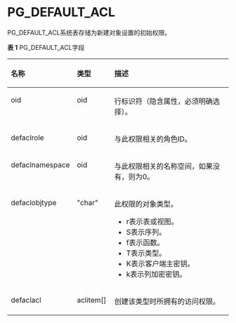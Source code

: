 # PG\_DEFAULT\_ACL<a name="ZH-CN_TOPIC_0289900956"></a>

PG\_DEFAULT\_ACL系统表存储为新建对象设置的初始权限。

**表 1**  PG\_DEFAULT\_ACL字段

<a name="zh-cn_topic_0283136652_zh-cn_topic_0237122283_zh-cn_topic_0059777906_t911a43ec006c402ab1d135f5ee8c89ab"></a>
<table><thead align="left"><tr id="zh-cn_topic_0283136652_zh-cn_topic_0237122283_zh-cn_topic_0059777906_r87bc9f81f24040b18a76384f2d608578"><th class="cellrowborder" valign="top" width="29.720000000000002%" id="mcps1.2.4.1.1"><p id="zh-cn_topic_0283136652_zh-cn_topic_0237122283_zh-cn_topic_0059777906_a5f941bcf7b454802b20f0ed2a723e6df"><a name="zh-cn_topic_0283136652_zh-cn_topic_0237122283_zh-cn_topic_0059777906_a5f941bcf7b454802b20f0ed2a723e6df"></a><a name="zh-cn_topic_0283136652_zh-cn_topic_0237122283_zh-cn_topic_0059777906_a5f941bcf7b454802b20f0ed2a723e6df"></a>名称</p>
</th>
<th class="cellrowborder" valign="top" width="16.919999999999998%" id="mcps1.2.4.1.2"><p id="zh-cn_topic_0283136652_zh-cn_topic_0237122283_zh-cn_topic_0059777906_ac05eeed7b9ed4f0e935eb78385d16718"><a name="zh-cn_topic_0283136652_zh-cn_topic_0237122283_zh-cn_topic_0059777906_ac05eeed7b9ed4f0e935eb78385d16718"></a><a name="zh-cn_topic_0283136652_zh-cn_topic_0237122283_zh-cn_topic_0059777906_ac05eeed7b9ed4f0e935eb78385d16718"></a>类型</p>
</th>
<th class="cellrowborder" valign="top" width="53.36%" id="mcps1.2.4.1.3"><p id="zh-cn_topic_0283136652_zh-cn_topic_0237122283_zh-cn_topic_0059777906_af40f5055b5a84628beb2767172ea6585"><a name="zh-cn_topic_0283136652_zh-cn_topic_0237122283_zh-cn_topic_0059777906_af40f5055b5a84628beb2767172ea6585"></a><a name="zh-cn_topic_0283136652_zh-cn_topic_0237122283_zh-cn_topic_0059777906_af40f5055b5a84628beb2767172ea6585"></a>描述</p>
</th>
</tr>
</thead>
<tbody><tr id="zh-cn_topic_0283136652_zh-cn_topic_0237122283_row9820152919527"><td class="cellrowborder" valign="top" width="29.720000000000002%" headers="mcps1.2.4.1.1 "><p id="zh-cn_topic_0283136652_zh-cn_topic_0237122283_p10820132914527"><a name="zh-cn_topic_0283136652_zh-cn_topic_0237122283_p10820132914527"></a><a name="zh-cn_topic_0283136652_zh-cn_topic_0237122283_p10820132914527"></a>oid</p>
</td>
<td class="cellrowborder" valign="top" width="16.919999999999998%" headers="mcps1.2.4.1.2 "><p id="zh-cn_topic_0283136652_zh-cn_topic_0237122283_p11820329155215"><a name="zh-cn_topic_0283136652_zh-cn_topic_0237122283_p11820329155215"></a><a name="zh-cn_topic_0283136652_zh-cn_topic_0237122283_p11820329155215"></a>oid</p>
</td>
<td class="cellrowborder" valign="top" width="53.36%" headers="mcps1.2.4.1.3 "><p id="zh-cn_topic_0283136652_zh-cn_topic_0237122283_p182022935215"><a name="zh-cn_topic_0283136652_zh-cn_topic_0237122283_p182022935215"></a><a name="zh-cn_topic_0283136652_zh-cn_topic_0237122283_p182022935215"></a>行标识符（隐含属性，必须明确选择）。</p>
</td>
</tr>
<tr id="zh-cn_topic_0283136652_zh-cn_topic_0237122283_zh-cn_topic_0059777906_r621c14f0ad3b4f32a76050a63855c760"><td class="cellrowborder" valign="top" width="29.720000000000002%" headers="mcps1.2.4.1.1 "><p id="zh-cn_topic_0283136652_zh-cn_topic_0237122283_zh-cn_topic_0059777906_a394db9d33c274c88a81003bb704c8d60"><a name="zh-cn_topic_0283136652_zh-cn_topic_0237122283_zh-cn_topic_0059777906_a394db9d33c274c88a81003bb704c8d60"></a><a name="zh-cn_topic_0283136652_zh-cn_topic_0237122283_zh-cn_topic_0059777906_a394db9d33c274c88a81003bb704c8d60"></a>defaclrole</p>
</td>
<td class="cellrowborder" valign="top" width="16.919999999999998%" headers="mcps1.2.4.1.2 "><p id="zh-cn_topic_0283136652_zh-cn_topic_0237122283_zh-cn_topic_0059777906_ae8f3ce5c5c874992915f6f2831d31af0"><a name="zh-cn_topic_0283136652_zh-cn_topic_0237122283_zh-cn_topic_0059777906_ae8f3ce5c5c874992915f6f2831d31af0"></a><a name="zh-cn_topic_0283136652_zh-cn_topic_0237122283_zh-cn_topic_0059777906_ae8f3ce5c5c874992915f6f2831d31af0"></a>oid</p>
</td>
<td class="cellrowborder" valign="top" width="53.36%" headers="mcps1.2.4.1.3 "><p id="zh-cn_topic_0283136652_zh-cn_topic_0237122283_zh-cn_topic_0059777906_a138e0e7fc9b3403189f39f7b2a5b6de4"><a name="zh-cn_topic_0283136652_zh-cn_topic_0237122283_zh-cn_topic_0059777906_a138e0e7fc9b3403189f39f7b2a5b6de4"></a><a name="zh-cn_topic_0283136652_zh-cn_topic_0237122283_zh-cn_topic_0059777906_a138e0e7fc9b3403189f39f7b2a5b6de4"></a>与此权限相关的角色ID。</p>
</td>
</tr>
<tr id="zh-cn_topic_0283136652_zh-cn_topic_0237122283_zh-cn_topic_0059777906_re736049da33745fdb46dde525f71e7f1"><td class="cellrowborder" valign="top" width="29.720000000000002%" headers="mcps1.2.4.1.1 "><p id="zh-cn_topic_0283136652_zh-cn_topic_0237122283_zh-cn_topic_0059777906_ac09aa633d0e14a68b0f1a93f851f21aa"><a name="zh-cn_topic_0283136652_zh-cn_topic_0237122283_zh-cn_topic_0059777906_ac09aa633d0e14a68b0f1a93f851f21aa"></a><a name="zh-cn_topic_0283136652_zh-cn_topic_0237122283_zh-cn_topic_0059777906_ac09aa633d0e14a68b0f1a93f851f21aa"></a>defaclnamespace</p>
</td>
<td class="cellrowborder" valign="top" width="16.919999999999998%" headers="mcps1.2.4.1.2 "><p id="zh-cn_topic_0283136652_zh-cn_topic_0237122283_zh-cn_topic_0059777906_a93bea99ea00d458e942c7b6a22dcb1f3"><a name="zh-cn_topic_0283136652_zh-cn_topic_0237122283_zh-cn_topic_0059777906_a93bea99ea00d458e942c7b6a22dcb1f3"></a><a name="zh-cn_topic_0283136652_zh-cn_topic_0237122283_zh-cn_topic_0059777906_a93bea99ea00d458e942c7b6a22dcb1f3"></a>oid</p>
</td>
<td class="cellrowborder" valign="top" width="53.36%" headers="mcps1.2.4.1.3 "><p id="zh-cn_topic_0283136652_zh-cn_topic_0237122283_zh-cn_topic_0059777906_a533bd762d129400e9d9125b18fe69d16"><a name="zh-cn_topic_0283136652_zh-cn_topic_0237122283_zh-cn_topic_0059777906_a533bd762d129400e9d9125b18fe69d16"></a><a name="zh-cn_topic_0283136652_zh-cn_topic_0237122283_zh-cn_topic_0059777906_a533bd762d129400e9d9125b18fe69d16"></a>与此权限相关的名称空间，如果没有，则为0。</p>
</td>
</tr>
<tr id="zh-cn_topic_0283136652_zh-cn_topic_0237122283_zh-cn_topic_0059777906_rcacbb7620ce549638f8ab8c888921237"><td class="cellrowborder" valign="top" width="29.720000000000002%" headers="mcps1.2.4.1.1 "><p id="zh-cn_topic_0283136652_zh-cn_topic_0237122283_zh-cn_topic_0059777906_ae8564799e7f94d999ac0580ada02a30e"><a name="zh-cn_topic_0283136652_zh-cn_topic_0237122283_zh-cn_topic_0059777906_ae8564799e7f94d999ac0580ada02a30e"></a><a name="zh-cn_topic_0283136652_zh-cn_topic_0237122283_zh-cn_topic_0059777906_ae8564799e7f94d999ac0580ada02a30e"></a>defaclobjtype</p>
</td>
<td class="cellrowborder" valign="top" width="16.919999999999998%" headers="mcps1.2.4.1.2 "><p id="zh-cn_topic_0283136652_zh-cn_topic_0237122283_zh-cn_topic_0059777906_a608df6e47904445ca3b41834f073892a"><a name="zh-cn_topic_0283136652_zh-cn_topic_0237122283_zh-cn_topic_0059777906_a608df6e47904445ca3b41834f073892a"></a><a name="zh-cn_topic_0283136652_zh-cn_topic_0237122283_zh-cn_topic_0059777906_a608df6e47904445ca3b41834f073892a"></a>"char"</p>
</td>
<td class="cellrowborder" valign="top" width="53.36%" headers="mcps1.2.4.1.3 "><p id="zh-cn_topic_0283136652_zh-cn_topic_0237122283_zh-cn_topic_0059777906_aa8458d3ff4ff448a91e6f51f4e901a7a"><a name="zh-cn_topic_0283136652_zh-cn_topic_0237122283_zh-cn_topic_0059777906_aa8458d3ff4ff448a91e6f51f4e901a7a"></a><a name="zh-cn_topic_0283136652_zh-cn_topic_0237122283_zh-cn_topic_0059777906_aa8458d3ff4ff448a91e6f51f4e901a7a"></a>此权限的对象类型。</p>
<a name="ul6280459144618"></a><a name="ul6280459144618"></a><ul id="ul6280459144618"><li>r表示表或视图。</li><li>S表示序列。</li><li>f表示函数。</li><li>T表示类型。</li><li>K表示客户端主密钥。</li><li>k表示列加密密钥。</li></ul>
</td>
</tr>
<tr id="zh-cn_topic_0283136652_zh-cn_topic_0237122283_zh-cn_topic_0059777906_r6389ca9812574d7ea9b2e4c653ab8d98"><td class="cellrowborder" valign="top" width="29.720000000000002%" headers="mcps1.2.4.1.1 "><p id="zh-cn_topic_0283136652_zh-cn_topic_0237122283_zh-cn_topic_0059777906_a1e1a0f9ac0d2401eaba0cfda6a28d508"><a name="zh-cn_topic_0283136652_zh-cn_topic_0237122283_zh-cn_topic_0059777906_a1e1a0f9ac0d2401eaba0cfda6a28d508"></a><a name="zh-cn_topic_0283136652_zh-cn_topic_0237122283_zh-cn_topic_0059777906_a1e1a0f9ac0d2401eaba0cfda6a28d508"></a>defaclacl</p>
</td>
<td class="cellrowborder" valign="top" width="16.919999999999998%" headers="mcps1.2.4.1.2 "><p id="zh-cn_topic_0283136652_zh-cn_topic_0237122283_zh-cn_topic_0059777906_a38cf886ea4514420b6e3b483bdaeb5a8"><a name="zh-cn_topic_0283136652_zh-cn_topic_0237122283_zh-cn_topic_0059777906_a38cf886ea4514420b6e3b483bdaeb5a8"></a><a name="zh-cn_topic_0283136652_zh-cn_topic_0237122283_zh-cn_topic_0059777906_a38cf886ea4514420b6e3b483bdaeb5a8"></a>aclitem[]</p>
</td>
<td class="cellrowborder" valign="top" width="53.36%" headers="mcps1.2.4.1.3 "><p id="zh-cn_topic_0283136652_zh-cn_topic_0237122283_zh-cn_topic_0059777906_a2e60ddd9d4be4d088d70e93efe1d3244"><a name="zh-cn_topic_0283136652_zh-cn_topic_0237122283_zh-cn_topic_0059777906_a2e60ddd9d4be4d088d70e93efe1d3244"></a><a name="zh-cn_topic_0283136652_zh-cn_topic_0237122283_zh-cn_topic_0059777906_a2e60ddd9d4be4d088d70e93efe1d3244"></a>创建该类型时所拥有的访问权限。</p>
</td>
</tr>
</tbody>
</table>
